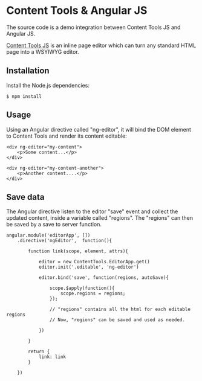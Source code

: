 Content Tools & Angular JS
==========================

The source code is a demo integration between Content Tools JS and Angular JS.

[Content Tools JS](https://github.com/GetmeUK/ContentTools) is an inline page 
editor which can turn any standard HTML page into a WSYIWYG editor.

## Installation

Install the Node.js dependencies:

    $ npm install

## Usage

Using an Angular directive called "ng-editor", it will bind the DOM element to
Content Tools and render its content editable:

    <div ng-editor="my-content">
        <p>Some content...</p>
    </div>

    <div ng-editor="my-content-another">
        <p>Another content....</p>
    </div>

## Save data

The Angular directive listen to the editor "save" event and collect the updated
content, inside a variable called "regions". The "regions" can then be saved by
a save to server function.

    angular.module('editorApp', [])
        .directive('ngEditor',  function(){
            
            function link(scope, element, attrs){

                editor = new ContentTools.EditorApp.get()
                editor.init('.editable', 'ng-editor')

                editor.bind('save', function(regions, autoSave){
                    
                    scope.$apply(function(){
                        scope.regions = regions;
                    });

                    // "regions" contains all the html for each editable regions
                    // Now, "regions" can be saved and used as needed.

                })

            }

            return {
                link: link
            }
            
        })

